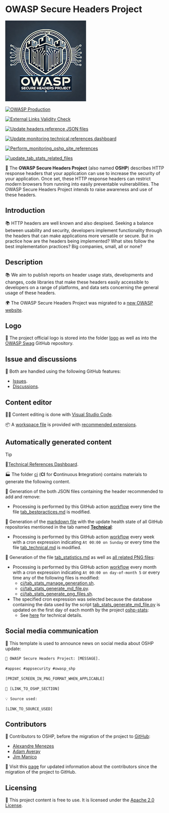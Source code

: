 # OWASP Secure Headers Project

![OSHP Logo](assets/images/oshp_logo.png)

[![OWASP Production](https://img.shields.io/badge/owasp-production%20project-800080.svg)](https://www.owasp.org/projects)

[![External Links Validity Check](https://github.com/OWASP/www-project-secure-headers/actions/workflows/check-external-links.yml/badge.svg?branch=master)](https://github.com/OWASP/www-project-secure-headers/actions/workflows/check-external-links.yml)

[![Update headers reference JSON files](https://github.com/OWASP/www-project-secure-headers/actions/workflows/headers-generate-json-files.yml/badge.svg?branch=master)](https://github.com/OWASP/www-project-secure-headers/actions/workflows/headers-generate-json-files.yml)

[![Update monitoring technical references dashboard](https://github.com/OWASP/www-project-secure-headers/actions/workflows/monitoring-technical-references-generate-dashboard.yml/badge.svg?branch=master)](https://github.com/OWASP/www-project-secure-headers/actions/workflows/monitoring-technical-references-generate-dashboard.yml)

[![Perform_monitoring_oshp_site_references](https://github.com/OWASP/www-project-secure-headers/actions/workflows/monitoring-oshp-site-references.yml/badge.svg?branch=master)](https://github.com/OWASP/www-project-secure-headers/actions/workflows/monitoring-oshp-site-references.yml)

[![update_tab_stats_related_files](https://github.com/OWASP/www-project-secure-headers/actions/workflows/tab-stats-headers-generate-related-files.yml/badge.svg?branch=master)](https://github.com/OWASP/www-project-secure-headers/actions/workflows/tab-stats-headers-generate-related-files.yml)

🎯 The **OWASP Secure Headers Project** (also named **OSHP**) describes HTTP response headers that your application can use to increase the security of your application. Once set, these HTTP response headers can restrict modern browsers from running into easily preventable vulnerabilities. The OWASP Secure Headers Project intends to raise awareness and use of these headers.

## Introduction

📚 HTTP headers are well known and also despised. Seeking a balance between usability and security, developers implement functionality through the headers that can make applications more versatile or secure. But in practice how are the headers being implemented? What sites follow the best implementation practices? Big companies, small, all or none?

## Description

📚 We aim to publish reports on header usage stats, developments and changes, code libraries that make these headers easily accessible to developers on a range of platforms, and data sets concerning the general usage of these headers.

🌍 The OWASP Secure Headers Project was migrated to a [new OWASP website](https://owasp.org/www-project-secure-headers/).

## Logo

🎨 The project official logo is stored into the folder [logo](logo) as well as into the [OWASP Swag](https://github.com/OWASP/owasp-swag) GitHub repository.

## Issue and discussions

💬 Both are handled using the following GitHub features:

* [Issues](https://github.com/OWASP/www-project-secure-headers/issues).
* [Discussions](https://github.com/OWASP/www-project-secure-headers/discussions).

## Content editor

👩‍💻 Content editing is done with [Visual Studio Code](https://code.visualstudio.com/).

📦 A [workspace file](project.code-workspace) is provided with [recommended extensions](.vscode/extensions.json).

## Automatically generated content

> [!TIP]
> 🔬[Technical References Dashboard](monitoring_technical_references_dashboard.md).

🏭 The folder [ci](ci) (**CI** for **C**ontinuous **I**ntegration) contains materials to generate the following content.

📝 Generation of the both JSON files containing the header recommended to add and remove:

* Processing is performed by this GitHub action [workflow](.github/workflows/headers-generate-json-files.yml) every time the file [tab_bestpractices.md](tab_bestpractices.md) is modified.

📝 Generation of the [markdown file](monitoring_technical_references_dashboard.md) with the update health state of all GitHub repositories mentioned in the tab named **[Technical](tab_technical.md)**:

* Processing is performed by this GitHub action [workflow](.github/workflows/monitoring-technical-references-generate-dashboard.yml) every week with a cron expression indicating `At 00:00 on Sunday` or every time the file [tab_technical.md](tab_technical.md) is modified.

📝 Generation of the file [tab_statistics.md](tab_statistics.md) as well as [all related PNG files](assets/tab_stats_generated_images):

* Processing is performed by this GitHub action [workflow](.github/workflows/tab-stats-headers-generate-related-files.yml) every month with a cron expression indicating `At 00:00 on day-of-month 5` or every time any of the following files is modified:
  * [ci/tab_stats_manage_generation.sh](ci/tab_stats_manage_generation.sh).
  * [ci/tab_stats_generate_md_file.py](ci/tab_stats_generate_md_file.py).
  * [ci/tab_stats_generate_png_files.sh](ci/tab_stats_generate_png_files.sh).
* The specified cron expression was selected because the database containing the data used by the script [tab_stats_generate_md_file.py](ci/tab_stats_generate_md_file.py) is updated on the first day of each month by the project [oshp-stats](https://github.com/oshp/oshp-stats/):
  * See [here](https://github.com/oshp/oshp-stats/blob/main/.github/workflows/update-datasource.yml) for technical details.

## Social media communication

📩 This template is used to announce news on social media about OSHP update:

```text
📡 OWASP Secure Headers Project: [MESSAGE].

#appsec #appsecurity #owasp_shp

[PRINT_SCREEN_IN_PNG_FORMAT_WHEN_APPLICABLE]

📖 [LINK_TO_OSHP_SECTION]

💡 Source used:

[LINK_TO_SOURCE_USED]
```

## Contributors

💌 Contributors to OSHP, before the migration of the project to [GitHub](https://github.com/OWASP/www-project-secure-headers):

* [Alexandre Menezes](mailto:alexandre.fmenezes@owasp.org)
* [Adam Averay](https://github.com/adamaveray)
* [Jim Manico](https://github.com/jmanico)

💌 Visit this [page](https://github.com/OWASP/www-project-secure-headers/graphs/contributors) for updated information about the contributors since the migration of the project to GitHub.

## Licensing

📑 This project content is free to use. It is licensed under the [Apache 2.0 License](https://www.apache.org/licenses/LICENSE-2.0).
